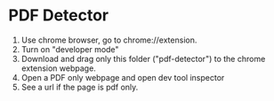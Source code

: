 # PDF Detector
1. Use chrome browser, go to chrome://extension.
2. Turn on "developer mode"
3. Download and drag only this folder ("pdf-detector") to the chrome extension webpage.
4. Open a PDF only webpage and open dev tool inspector
5. See a url if the page is pdf only.
